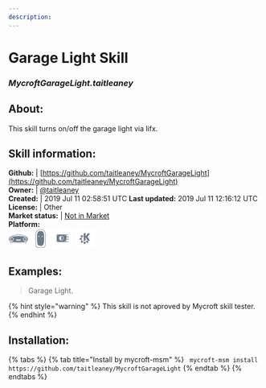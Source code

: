 ```yaml
---  
description:   
---  
```

# Garage Light Skill  
### _MycroftGarageLight.taitleaney_  
## About:  
This skill turns on/off the garage light via lifx.

## Skill information:  
**Github:** | [https://github.com/taitleaney/MycroftGarageLight](https://github.com/taitleaney/MycroftGarageLight)  
**Owner:** | [@taitleaney](https://github.com/taitleaney)  
**Created:** | 2019 Jul 11 02:58:51 UTC  **Last updated:** 2019 Jul 11 12:16:12 UTC  
**License:** | Other  
**Market status:** | [Not in Market](https://market.mycroft.ai/skill/)  
**Platform:**  
 ![](../.gitbook/assets/mark-1-icon.png)  ![](../.gitbook/assets/mark-2-icon.png)  ![](../.gitbook/assets/picroft-icon.png)  ![](../.gitbook/assets/kde.png)   
## Examples:  
> Garage Light.  
  
{% hint style="warning" %}
This skill is not aproved by Mycroft skill tester.
{% endhint %}
    
## Installation:  
{% tabs %}
{% tab title="Install by mycroft-msm" %}
``` mycroft-msm install https://github.com/taitleaney/MycroftGarageLight```
{% endtab %}
  {% endtabs %}
  